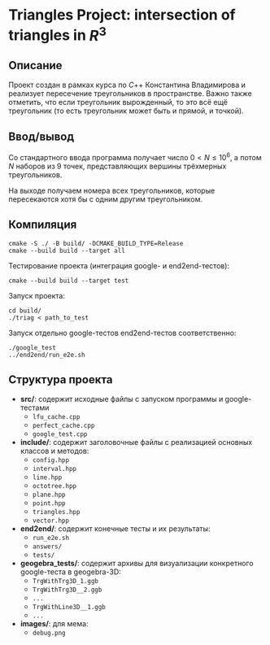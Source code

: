 # Triangles Project: intersection of triangles in $R^3$

## Описание
Проект создан в рамках курса по $C$++ Константина Владимирова и реализует пересечение треугольников в пространстве. Важно также отметить, что если треугольник вырожденный, то это всё ещё треугольник (то есть треугольник может быть и прямой, и точкой).

## Ввод/вывод
Со стандартного ввода программа получает число $0 < N \leqslant 10^6$, а потом $N$ наборов из $9$ точек, представляющих вершины трёхмерных треугольников. 

На выходе получаем номера всех треугольников, которые пересекаются хотя бы с одним другим треугольником.

## Компиляция
```
cmake -S ./ -B build/ -DCMAKE_BUILD_TYPE=Release
cmake --build build --target all
```

Тестирование проекта (интеграция google- и end2end-тестов):
```
cmake --build build --target test
```

Запуск проекта:
```
cd build/
./triag < path_to_test
```

Запуск отдельно google-тестов end2end-тестов соответственно:
```
./google_test
../end2end/run_e2e.sh
```


## Структура проекта
- **src/**: содержит исходные файлы с запуском программы и google-тестами
  - `lfu_cache.cpp`
  - `perfect_cache.cpp`
  - `google_test.cpp`
- **include/**: содержит заголовочные файлы с реализацией основных классов и методов:
  - `config.hpp`   
  - `interval.hpp` 
  - `line.hpp`
  - `octotree.hpp` 
  - `plane.hpp`
  - `point.hpp`   
  - `triangles.hpp`
  - `vector.hpp`
- **end2end/**: содержит конечные тесты и их результаты:
  - `run_e2e.sh`
  - `answers/`  
  - `tests/`
- **geogebra_tests/**: содержит архивы для визуализации конкретного google-теста в geogebra-3D:
  - `TrgWithTrg3D_1.ggb`
  - `TrgWithTrg3D__2.ggb`
  - `...`
  - `TrgWithLine3D__1.ggb`
  - `...`
- **images/**: для мема:
  - `debug.png`
